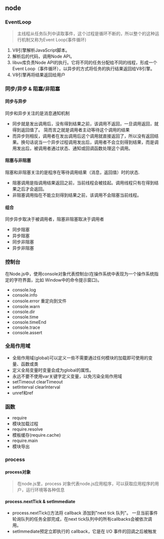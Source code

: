 ## node

### EventLoop
> 主线程从任务队列中读取事件，这个过程是循环不断的，所以整个的这种运行机制又称为Event Loop(事件循环)

1. V8引擎解析JavaScript脚本。
2. 解析后的代码，调用Node API。
3. libuv库负责Node API的执行。它将不同的任务分配给不同的线程，形成一个Event Loop（事件循环），以异步的方式将任务的执行结果返回给V8引擎。
4. V8引擎再将结果返回给用户

### 同步/异步 & 阻塞/非阻塞

#### 同步与异步
同步和异步关注的是消息通知机制
- 同步就是发出调用后，没有得到结果之前，该调用不返回，一旦调用返回，就得到返回值了。 简而言之就是调用者主动等待这个调用的结果
- 而异步则相反，调用者在发出调用后这个调用就直接返回了，所以没有返回结果。换句话说当一个异步过程调用发出后，调用者不会立刻得到结果，而是调用发出后，被调用者通过状态、通知或回调函数处理这个调用。

#### 阻塞与非阻塞
阻塞和非阻塞关注的是程序在等待调用结果（消息，返回值）时的状态.
- 阻塞调用是指调用结果返回之前，当前线程会被挂起。调用线程只有在得到结果之后才会返回。
- 非阻塞调用指在不能立刻得到结果之前，该调用不会阻塞当前线程。

#### 组合
同步异步取决于被调用者，阻塞非阻塞取决于调用者
- 同步阻塞
- 异步阻塞
- 同步非阻塞
- 异步非阻塞

### 控制台
在Node.js中，使用console对象代表控制台(在操作系统中表现为一个操作系统指定的字符界面，比如 Window中的命令提示窗口)。
- console.log
- console.info
- console.error 重定向到文件
- console.warn
- console.dir
- console.time
- console.timeEnd
- console.trace
- console.assert

### 全局作用域
- 全局作用域(global)可以定义一些不需要通过任何模块的加载即可使用的变量、函数或类
- 定义全局变量时变量会成为global的属性。
- 永远不要不使用var关键字定义变量，以免污染全局作用域
- setTimeout clearTimeout
- setInterval clearInterval
- unref和ref

### 函数
- require
- 模块加载过程
- require.resolve
- 模板缓存(require.cache)
- require.main
- 模块导出

### process

#### process对象
> 在node.js里，process 对象代表node.js应用程序，可以获取应用程序的用户，运行环境等各种信息

#### process.nextTick & setImmediate
- process.nextTick()方法将 callback 添加到"next tick 队列"。 一旦当前事件轮询队列的任务全部完成，在next tick队列中的所有callbacks会被依次调用。
- setImmediate预定立即执行的 callback，它是在 I/O 事件的回调之后被触发
